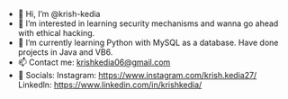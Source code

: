 - 👋 Hi, I’m @krish-kedia
- 👀 I’m interested in learning security mechanisms and wanna go ahead with ethical hacking.
- 🌱 I’m currently learning Python with MySQL as a database. Have done projects in Java and VB6.
- 📫 Contact me: krishkedia06@gmail.com
- 🤗 Socials:
  Instagram: https://www.instagram.com/krish.kedia27/
  Linkedln:  https://www.linkedin.com/in/krishkedia/

<!---
krish-kedia/krish-kedia is a ✨ special ✨ repository because its `README.md` (this file) appears on your GitHub profile.
You can click the Preview link to take a look at your changes.
--->
